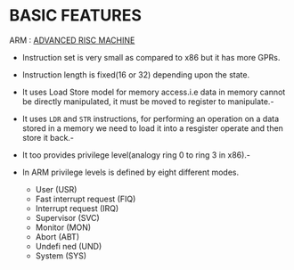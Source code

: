 # BASIC FEATURES

ARM : [ADVANCED RISC MACHINE](https://en.wikipedia.org/wiki/ARM_architecture)

- Instruction set is very small as compared to x86 but it has more GPRs.

- Instruction length is fixed(16 or 32) depending upon the state.

- It uses Load Store model for memory access.i.e data in memory cannot be directly manipulated, it must be moved to register to manipulate.-

- It uses `LDR` and `STR` instructions, for performing an operation on a data stored in a memory we need to load it into a resgister operate and then store it back.-

- It too provides privilege level(analogy ring 0 to ring 3 in x86).-

- In ARM privilege levels is defined by eight different modes.
  - User (USR)
  - Fast interrupt request (FIQ)
  - Interrupt request (IRQ)
  - Supervisor (SVC)
  - Monitor (MON)
  - Abort (ABT)
  - Undefi ned (UND)
  - System (SYS)
